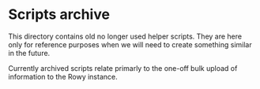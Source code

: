 Scripts archive
===============

This directory contains old no longer used helper scripts. They are here only
for reference purposes when we will need to create something similar in the
future.

Currently archived scripts relate primarly to the one-off bulk upload of
information to the Rowy instance.
